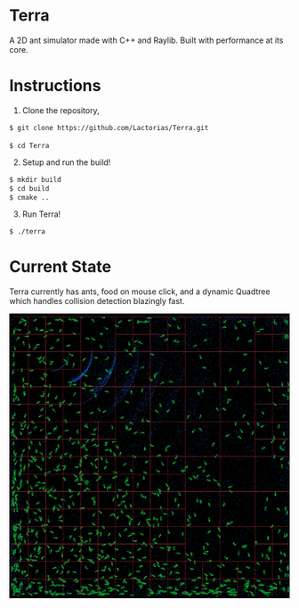 # Terra

A 2D ant simulator made with C++ and Raylib. Built with performance at its core.

# Instructions

1. Clone the repository,
```
$ git clone https://github.com/Lactorias/Terra.git

$ cd Terra
```
2. Setup and run the build!
```
$ mkdir build
$ cd build
$ cmake ..
```
3. Run Terra!
```
$ ./terra
```

# Current State

Terra currently has ants, food on mouse click, and a dynamic Quadtree which handles collision detection blazingly fast.

![Image of Terra in action](assets/antimageterra.png)

